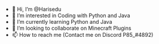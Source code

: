 - 👋 Hi, I’m @Harisedu
- 👀 I’m interested in Coding with Python and Java
- 🌱 I’m currently learning Python and Java
- 💞️ I’m looking to collaborate on Minecraft Plugins
- 📫 How to reach me (Contact me on Discord P85_#4892)
